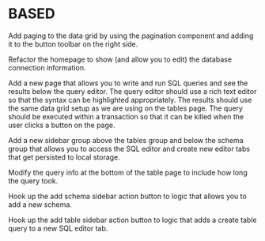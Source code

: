 # BASED

Add paging to the data grid by using the pagination component and adding it to
the button toolbar on the right side.

Refactor the homepage to show (and allow you to edit) the database connection
information.

Add a new page that allows you to write and run SQL queries and see the results
below the query editor. The query editor should use a rich text editor so that
the syntax can be highlighted appropriately. The results should use the same data
grid setup as we are using on the tables page. The query should be executed
within a transaction so that it can be killed when the user clicks a button on
the page.

Add a new sidebar group above the tables group and below the schema group that
allows you to access the SQL editor and create new editor tabs that get
persisted to local storage.

Modify the query info at the bottom of the table page to include how long the
query took.

Hook up the add schema sidebar action button to logic that allows you to add a
new schema.

Hook up the add table sidebar action button to logic that adds a create table
query to a new SQL editor tab.
